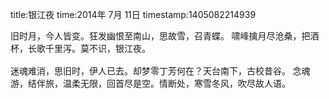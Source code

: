 title:银江夜
time:2014年 7月 11日
timestamp:1405082214939

<p style="margin-bottom:0pt; margin-top:0pt;"   ><span style="mso-spacerun:'yes'; font-size:10.5000pt; font-family:'宋体';"   >旧时月，今人皆变。狂发幽恨至南山，思故雪，召青蝶。</span><span style="mso-spacerun:'yes'; font-size:10.5000pt; font-family:'宋体';"   >	</span><span style="mso-spacerun:'yes'; font-size:10.5000pt; font-family:'宋体';"   >啸峰擒月尽沧桑，把酒杯，长歌千里泻。莫不识，银江夜。</span><span style="mso-spacerun:'yes'; font-size:10.5000pt; font-family:'宋体';"   ></span></p><p style="margin-bottom:0pt; margin-top:0pt;"   ><span style="mso-spacerun:'yes'; font-size:10.5000pt; font-family:'宋体';"   >&nbsp;</span></p><p style="margin-bottom:0pt; margin-top:0pt;"   ><span style="mso-spacerun:'yes'; font-size:10.5000pt; font-family:'宋体';"   >迷魂难消，思旧时，伊人已去。却梦零丁芳何在？天台南下，古校昔谷。</span><span style="mso-spacerun:'yes'; font-size:10.5000pt; font-family:'宋体';"   >	</span><span style="mso-spacerun:'yes'; font-size:10.5000pt; font-family:'宋体';"   >念魂游，结伴旅，温柔无限，回首尽是空。情断处，寒雪冬风，吹尽故人语。</span><span style="mso-spacerun:'yes'; font-size:10.5000pt; font-family:'宋体';"   ></span></p><wbr>